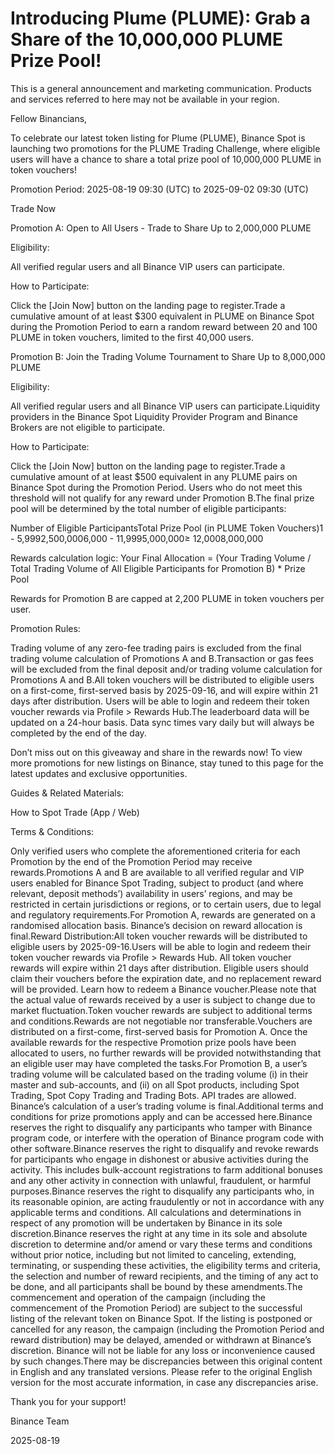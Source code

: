 # Introducing Plume (PLUME): Grab a Share of the 10,000,000 PLUME Prize Pool!

This is a general announcement and marketing communication. Products and services referred to here may not be available in your region.

Fellow Binancians,

To celebrate our latest token listing for Plume (PLUME), Binance Spot is launching two promotions for the PLUME Trading Challenge, where eligible users will have a chance to share a total prize pool of 10,000,000 PLUME in token vouchers! 

Promotion Period: 2025-08-19 09:30 (UTC) to 2025-09-02 09:30 (UTC)

Trade Now

Promotion A: Open to All Users - Trade to Share Up to 2,000,000 PLUME

Eligibility: 

All verified regular users and all Binance VIP users can participate.

How to Participate:

Click the [Join Now] button on the landing page to register.Trade a cumulative amount of at least $300 equivalent in PLUME on Binance Spot during the Promotion Period to earn a random reward between 20 and 100 PLUME in token vouchers, limited to the first 40,000 users.

Promotion B: Join the Trading Volume Tournament to Share Up to 8,000,000 PLUME

Eligibility: 

All verified regular users and all Binance VIP users can participate.Liquidity providers in the Binance Spot Liquidity Provider Program and Binance Brokers are not eligible to participate.

How to Participate:

Click the [Join Now] button on the landing page to register.Trade a cumulative amount of at least $500 equivalent in any PLUME pairs on Binance Spot during the Promotion Period. Users who do not meet this threshold will not qualify for any reward under Promotion B.The final prize pool will be determined by the total number of eligible participants:

Number of Eligible ParticipantsTotal Prize Pool (in PLUME Token Vouchers)1 - 5,9992,500,0006,000 - 11,9995,000,000≥ 12,0008,000,000

Rewards calculation logic: Your Final Allocation = (Your Trading Volume / Total Trading Volume of All Eligible Participants for Promotion B) * Prize Pool 

Rewards for Promotion B are capped at 2,200 PLUME in token vouchers per user.

Promotion Rules:

Trading volume of any zero-fee trading pairs is excluded from the final trading volume calculation of Promotions A and B.Transaction or gas fees will be excluded from the final deposit and/or trading volume calculation for Promotions A and B.All token vouchers will be distributed to eligible users on a first-come, first-served basis by 2025-09-16, and will expire within 21 days after distribution. Users will be able to login and redeem their token voucher rewards via Profile > Rewards Hub.The leaderboard data will be updated on a 24-hour basis. Data sync times vary daily but will always be completed by the end of the day.

Don’t miss out on this giveaway and share in the rewards now! To view more promotions for new listings on Binance, stay tuned to this page for the latest updates and exclusive opportunities.

Guides & Related Materials:

How to Spot Trade (App / Web)

Terms & Conditions:

Only verified users who complete the aforementioned criteria for each Promotion by the end of the Promotion Period may receive rewards.Promotions A and B are available to all verified regular and VIP users enabled for Binance Spot Trading, subject to product (and where relevant, deposit methods’) availability in users’ regions, and may be restricted in certain jurisdictions or regions, or to certain users, due to legal and regulatory requirements.For Promotion A, rewards are generated on a randomised allocation basis. Binance’s decision on reward allocation is final.Reward Distribution:All token voucher rewards will be distributed to eligible users by 2025-09-16.Users will be able to login and redeem their token voucher rewards via Profile > Rewards Hub. All token voucher rewards will expire within 21 days after distribution. Eligible users should claim their vouchers before the expiration date, and no replacement reward will be provided. Learn how to redeem a Binance voucher.Please note that the actual value of rewards received by a user is subject to change due to market fluctuation.Token voucher rewards are subject to additional terms and conditions.Rewards are not negotiable nor transferable.Vouchers are distributed on a first-come, first-served basis for Promotion A. Once the available rewards for the respective Promotion prize pools have been allocated to users, no further rewards will be provided notwithstanding that an eligible user may have completed the tasks.For Promotion B, a user’s trading volume will be calculated based on the trading volume (i) in their master and sub-accounts, and (ii) on all Spot products, including Spot Trading, Spot Copy Trading and Trading Bots. API trades are allowed. Binance’s calculation of a user’s trading volume is final.Additional terms and conditions for prize promotions apply and can be accessed here.Binance reserves the right to disqualify any participants who tamper with Binance program code, or interfere with the operation of Binance program code with other software.Binance reserves the right to disqualify and revoke rewards for participants who engage in dishonest or abusive activities during the activity. This includes bulk-account registrations to farm additional bonuses and any other activity in connection with unlawful, fraudulent, or harmful purposes.Binance reserves the right to disqualify any participants who, in its reasonable opinion, are acting fraudulently or not in accordance with any applicable terms and conditions. All calculations and determinations in respect of any promotion will be undertaken by Binance in its sole discretion.Binance reserves the right at any time in its sole and absolute discretion to determine and/or amend or vary these terms and conditions without prior notice, including but not limited to canceling, extending, terminating, or suspending these activities, the eligibility terms and criteria, the selection and number of reward recipients, and the timing of any act to be done, and all participants shall be bound by these amendments.The commencement and operation of the campaign (including the commencement of the Promotion Period) are subject to the successful listing of the relevant token on Binance Spot. If the listing is postponed or cancelled for any reason, the campaign (including the Promotion Period and reward distribution) may be delayed, amended or withdrawn at Binance’s discretion. Binance will not be liable for any loss or inconvenience caused by such changes.There may be discrepancies between this original content in English and any translated versions. Please refer to the original English version for the most accurate information, in case any discrepancies arise.

Thank you for your support!

Binance Team

2025-08-19
